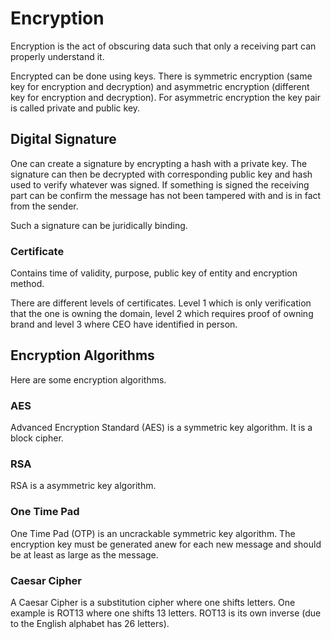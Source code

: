 # Encryption

Encryption is the act of obscuring data such that only a receiving part can
properly understand it.

Encrypted can be done using keys. There is symmetric encryption (same key for
encryption and decryption) and asymmetric encryption (different key for
encryption and decryption). For asymmetric encryption the key pair is called
private and public key.

## Digital Signature

One can create a signature by encrypting a hash with a private key. The
signature can then be decrypted with corresponding public key and hash used to
verify whatever was signed. If something is signed the receiving part can be
confirm the message has not been tampered with and is in fact from the sender.

Such a signature can be juridically binding.

### Certificate

Contains time of validity, purpose, public key of entity and encryption method.

There are different levels of certificates. Level 1 which is only verification
that the one is owning the domain, level 2 which requires proof of owning brand
and level 3 where CEO have identified in person.

## Encryption Algorithms

Here are some encryption algorithms.

### AES

Advanced Encryption Standard (AES) is a symmetric key algorithm. It is a block
cipher.

### RSA

RSA is a asymmetric key algorithm.

### One Time Pad

One Time Pad (OTP) is an uncrackable symmetric key algorithm. The encryption key
must be generated anew for each new message and should be at least as large as
the message.

### Caesar Cipher

A Caesar Cipher is a substitution cipher where one shifts letters. One example
is ROT13 where one shifts 13 letters. ROT13 is its own inverse (due to the
English alphabet has 26 letters).
